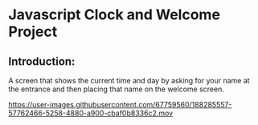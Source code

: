 # Javascript Clock and Welcome Project

## Introduction:
A screen that shows the current time and day by asking for your name at the entrance and then placing that name on the welcome screen.



https://user-images.githubusercontent.com/67759560/188285557-57762466-5258-4880-a900-cbaf0b8336c2.mov

